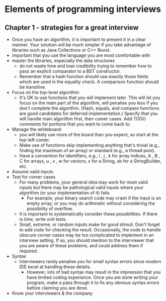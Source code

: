 # Elements of programming interviews
## Chapter 1 - strategies for a great interview
- Once you have an algorithm, it is important to present it in a clear manner. Your solution will be much simpler if you take advantage of libraries such as Java Collections or C++ Boost.
- important that you use the language you are most comfortable with
- master the libraries, especially the data structures
	- do not waste time and lose credibility trying to remember how to pass an explicit comparator to a BST constructor.
	- Remember that a hash function should use exactly those fields which are used in the equality check. A comparison function should be transitive.
- Focus on the top-level algorithm:
	- It's OK to use functions that you will implement later. This will let you focus on the main part of the algorithm, will penalise you less if you don't complete the algorithm. (Hash, equals, and compare functions are good candidates for deferred implementation.) Specify that you will handle main algorithm first, then comer cases. Add TODO comments for portions that you want to come back to. 
- Manage the whiteboard:
	- you will likely use more of the board than you expect, so start at the top-left comer.
	- Make use of functions skip implementing anything that's trivial (e.g., finding the maximum of an array) or standard (e.g., a thread pool). 
	- Have a convention for identifiers, e.g., i , j , k for array indices, A , B , C for arrays, u , v , w for vectors, s for a String, sb for a StringBuilder, etc.
- Assume valid inputs
- Test for comer cases
	- For many problems, your general idea may work for most valid inputs but there may be pathological valid inputs where your algorithm (or your implementation of it) fails.
		- For example, your binary search code may crash if the input is an empty array; or you may do arithmetic without considering the possibility of overflow.
	- It is important to systematically consider these possibilities. If there is time, write unit tests.
	- Small, extreme, or random inputs make for good stimuli. Don't forget to add code for checking the result. Occasionally, the code to handle obscure corner cases may be too complicated to implement in an interview setting. If so, you should mention to the interviewer that you are aware of these problems, and could address them if required.
- Syntax
	- Interviewers rarely penalise you for small syntax errors since modern IDE excel at handling these details.
		- However, lots of bad syntax may result in the impression that you have limited coding experience. Once you are done writing your program, make a pass through it to fix any obvious syntax errors before claiming you are done. 
- Know your interviewers & the company
